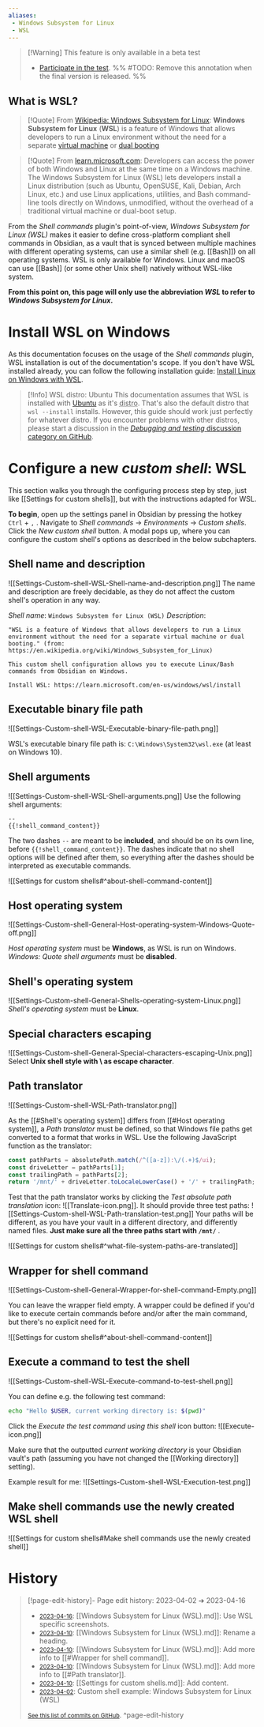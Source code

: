 ```yaml
---
aliases:
 - Windows Subsystem for Linux
 - WSL
---
```


 > [!Warning] This feature is only available in a beta test
 > - [Participate in the test](https://github.com/Taitava/obsidian-shellcommands/discussions/108#discussioncomment-5277523).
 > %% #TODO: Remove this annotation when the final version is released. %%

## What is WSL? 

> [!Quote] From [Wikipedia: Windows Subsystem for Linux](https://en.wikipedia.org/wiki/Windows_Subsystem_for_Linux):
> **Windows Subsystem for Linux** (**WSL**) is a feature of Windows that allows developers to run a Linux environment without the need for a separate [virtual machine](https://en.wikipedia.org/wiki/Virtual_machine "Virtual machine") or [dual booting](https://en.wikipedia.org/wiki/Dual_booting "Dual booting")

> [!Quote] From [learn.microsoft.com](https://learn.microsoft.com/en-us/windows/wsl/install):
> Developers can access the power of both Windows and Linux at the same time on a Windows machine. The Windows Subsystem for Linux (WSL) lets developers install a Linux distribution (such as Ubuntu, OpenSUSE, Kali, Debian, Arch Linux, etc.) and use Linux applications, utilities, and Bash command-line tools directly on Windows, unmodified, without the overhead of a traditional virtual machine or dual-boot setup.

From the _Shell commands_ plugin's point-of-view, _Windows Subsystem for Linux (WSL)_ makes it easier to define cross-platform compliant shell commands in Obsidian, as a vault that is synced between multiple machines with different operating systems, can use a similar shell (e.g. [[Bash]]) on all operating systems. WSL is only available for Windows. Linux and macOS can use [[Bash]] (or some other Unix shell) natively without WSL-like system.

**From this point on, this page will only use the abbreviation _WSL_ to refer to _Windows Subsystem for Linux_.**

# Install WSL on Windows

As this documentation focuses on the usage of the _Shell commands_ plugin, WSL installation is out of the documentation's scope. If you don't have WSL installed already, you can follow the following installation guide: [Install Linux on Windows with WSL](https://learn.microsoft.com/en-us/windows/wsl/install).

> [!Info] WSL distro: Ubuntu
> This documentation assumes that WSL is installed with [Ubuntu](https://ubuntu.com/wsl) as it's <abbr title="distribution">distro</abbr>. That's also the default distro that `wsl --install` installs. However, this guide should work just perfectly for whatever distro. If you encounter problems with other distros, please start a discussion in the [_Debugging and testing_ discussion category on GitHub](https://github.com/Taitava/obsidian-shellcommands/discussions/categories/debugging-and-testing). 

# Configure a new _custom shell_: WSL

This section walks you through the configuring process step by step, just like [[Settings for custom shells]], but with the instructions adapted for WSL.

**To begin**, open up the settings panel in Obsidian by pressing the hotkey `Ctrl` + `,` . Navigate to _Shell commands_ -> _Environments_ -> _Custom shells_. Click the _New custom shell_ button. A modal pops up, where you can configure the custom shell's options as described in the below subchapters.

## Shell name and description

![[Settings-Custom-shell-WSL-Shell-name-and-description.png]]
The name and description are freely decidable, as they do not affect the custom shell's operation in any way.

_Shell name_: `Windows Subsystem for Linux (WSL)`
_Description_:
```
"WSL is a feature of Windows that allows developers to run a Linux environment without the need for a separate virtual machine or dual booting." (from: https://en.wikipedia.org/wiki/Windows_Subsystem_for_Linux)

This custom shell configuration allows you to execute Linux/Bash commands from Obsidian on Windows.

Install WSL: https://learn.microsoft.com/en-us/windows/wsl/install
```

## Executable binary file path

![[Settings-Custom-shell-WSL-Executable-binary-file-path.png]]

WSL's executable binary file path is: `C:\Windows\System32\wsl.exe` (at least on Windows 10).

## Shell arguments

![[Settings-Custom-shell-WSL-Shell-arguments.png]]
Use the following shell arguments:
```
--
{{!shell_command_content}}
```
The two dashes `--` are meant to be **included**, and should be on its own line, before `{{!shell_command_content}}`. The dashes indicate that no shell options will be defined after them, so everything after the dashes should be interpreted as executable commands.

![[Settings for custom shells#^about-shell-command-content]]

## Host operating system

![[Settings-Custom-shell-General-Host-operating-system-Windows-Quote-off.png]]

_Host operating system_ must be **Windows**, as WSL is run on Windows.
_Windows: Quote shell arguments_ must be **disabled**.

## Shell's operating system

![[Settings-Custom-shell-General-Shells-operating-system-Linux.png]]
_Shell's operating system_ must be **Linux**.

## Special characters escaping

![[Settings-Custom-shell-General-Special-characters-escaping-Unix.png]]
Select **Unix shell style with \\ as escape character**. 

## Path translator

![[Settings-Custom-shell-WSL-Path-translator.png]]

As the [[#Shell's operating system]] differs from [[#Host operating system]], a _Path translator_ must be defined, so that Windows file paths get converted to a format that works in WSL. Use the following JavaScript function as the translator:
```javascript
const pathParts = absolutePath.match(/^([a-z]):\/(.+)$/ui);
const driveLetter = pathParts[1];
const trailingPath = pathParts[2];
return '/mnt/' + driveLetter.toLocaleLowerCase() + '/' + trailingPath;
```

Test that the path translator works by clicking the _Test absolute path translation_ icon: ![[Translate-icon.png]]. It should provide three test paths:
![[Settings-Custom-shell-WSL-Path-translation-test.png]]
Your paths will be different, as you have your vault in a different directory, and differently named files. **Just make sure all the three paths start with `/mnt/`** .

![[Settings for custom shells#^what-file-system-paths-are-translated]]

## Wrapper for shell command

![[Settings-Custom-shell-General-Wrapper-for-shell-command-Empty.png]]

You can leave the wrapper field empty. A wrapper could be defined if you'd like to execute certain commands before and/or after the main command, but there's no explicit need for it.

![[Settings for custom shells#^about-shell-command-content]]

## Execute a command to test the shell

![[Settings-Custom-shell-WSL-Execute-command-to-test-shell.png]]

You can define e.g. the following test command:

```bash
echo "Hello $USER, current working directory is: $(pwd)"
```

Click the _Execute the test command using this shell_ icon button: ![[Execute-icon.png]]

Make sure that the outputted _current working directory_ is your Obsidian vault's path (assuming you have not changed the [[Working directory]] setting).

Example result for me:
![[Settings-Custom-shell-WSL-Execution-test.png]]

## Make shell commands use the newly created WSL shell

![[Settings for custom shells#Make shell commands use the newly created shell]]

# History
> [!page-edit-history]- Page edit history: 2023-04-02 &#10132; 2023-04-16
> - [<small>2023-04-16</small>](https://github.com/Taitava/obsidian-shellcommands-documentation/commit/79ac0bd858ee53b8b721ba44d5d980c2325f0f1f): [[Windows Subsystem for Linux (WSL).md]]: Use WSL specific screenshots.
> - [<small>2023-04-10</small>](https://github.com/Taitava/obsidian-shellcommands-documentation/commit/836d6a75e93c7664cf895a02722ec688f612f172): [[Windows Subsystem for Linux (WSL).md]]: Rename a heading.
> - [<small>2023-04-10</small>](https://github.com/Taitava/obsidian-shellcommands-documentation/commit/92811b9c999f3459792dd2ab6639f77b9477466b): [[Windows Subsystem for Linux (WSL).md]]: Add more info to [[#Wrapper for shell command]].
> - [<small>2023-04-10</small>](https://github.com/Taitava/obsidian-shellcommands-documentation/commit/e10d73ad0efbeb59eccdd175d3c7c8628630dd54): [[Windows Subsystem for Linux (WSL).md]]: Add more info to [[#Path translator]].
> - [<small>2023-04-10</small>](https://github.com/Taitava/obsidian-shellcommands-documentation/commit/47744de2b41b0ae2f44a8cbe83d4bcd0301bf3bc): [[Settings for custom shells.md]]: Add content.
> - [<small>2023-04-02</small>](https://github.com/Taitava/obsidian-shellcommands-documentation/commit/7bd74c26aac68d0051a128d58fa15f8f3d6f03f5): Custom shell example: Windows Subsystem for Linux (WSL)
> 
> [<small>See this list of commits on GitHub</small>](https://github.com/Taitava/obsidian-shellcommands-documentation/commits/main/./Environments/Custom%20shells/Windows%20Subsystem%20for%20Linux%20%28WSL%29.md).
> ^page-edit-history